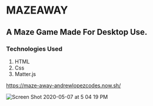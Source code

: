 # MAZEAWAY 

## A Maze Game Made For Desktop Use.

### Technologies Used
1. HTML
2. Css
3. Matter.js

https://maze-away-andrewlopezcodes.now.sh/

![Screen Shot 2020-05-07 at 5 04 19 PM](https://user-images.githubusercontent.com/38226242/81344774-69e6b980-9085-11ea-9356-a04f016b7a0f.png)


<!-- written by @andrewlopezcodes on Github and Instagram -->
